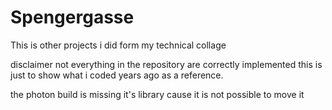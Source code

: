 # Spengergasse
This is other projects i did form my technical collage

disclaimer not everything in the repository are correctly implemented this is just to show what i coded years ago as a reference.

the photon build is missing it's library cause it is not possible to move it

